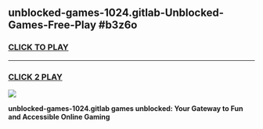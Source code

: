 
## unblocked-games-1024.gitlab-Unblocked-Games-Free-Play #b3z6o
<h3>
<a href="https://us.freeplayer.one?title=unblocked-games-1024.gitlab&ref=9M">CLICK TO PLAY</a></h3>
<hr>

<h3>
<a href="https://us.freeplayer.one?title=unblocked-games-1024.gitlab&ref=9M">CLICK 2 PLAY</a>
  
</h3>

<a href="https://us.freeplayer.one?title=unblocked-games-1024.gitlab&ref=9M"><img src="https://clearcache.store/games.png"></a>


**unblocked-games-1024.gitlab games unblocked: Your Gateway to Fun and Accessible Online Gaming**
